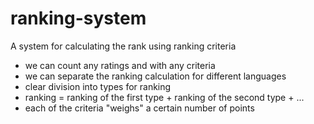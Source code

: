 # ranking-system
A system for calculating the rank using ranking criteria
- we can count any ratings and with any criteria <br>
- we can separate the ranking calculation for different languages <br>
- clear division into types for ranking <br>
- ranking = ranking of the first type + ranking of the second type + ... <br>
- each of the criteria "weighs" a certain number of points <br>
